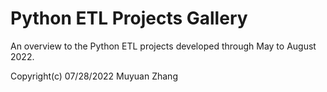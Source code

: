 Python ETL Projects Gallery
===========================

An overview to the Python ETL projects developed through May to August 2022.

Copyright(c)	07/28/2022 Muyuan Zhang
